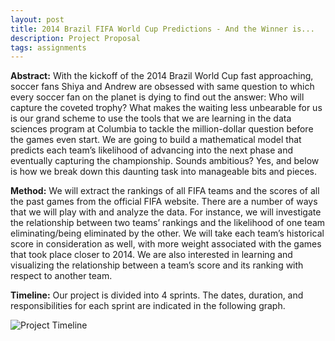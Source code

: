 ```yaml
---
layout: post
title: 2014 Brazil FIFA World Cup Predictions - And the Winner is...
description: Project Proposal
tags: assignments
---
```


**Abstract:** With the kickoff of the 2014 Brazil World Cup fast approaching, soccer fans Shiya and Andrew are obsessed with same question to which every soccer fan on the planet is dying to find out the answer: Who will capture the coveted trophy? What makes the waiting less unbearable for us is our grand scheme to use the tools that we are learning in the data sciences program at Columbia to tackle the million-dollar question before the games even start. We are going to build a mathematical model that predicts each team’s likelihood of advancing into the next phase and eventually capturing the championship. Sounds ambitious? Yes, and below is how we break down this daunting task into manageable bits and pieces. 

**Method:** We will extract the rankings of all FIFA teams and the scores of all the past games from the official FIFA website. There are a number of ways that we will play with and analyze the data. For instance, we will investigate the relationship between two teams’ rankings and the likelihood of one team eliminating/being eliminated by the other. We will take each team’s historical score in consideration as well, with more weight associated with the games that took place closer to 2014. We are also interested in learning and visualizing the relationship between a team’s score and its ranking with respect to another team. 

**Timeline:** Our project is divided into 4 sprints. The dates, duration, and responsibilities for each sprint are indicated in the following graph. 

![Project Timeline](/EDAV-FWC-Timeline.jpg)



